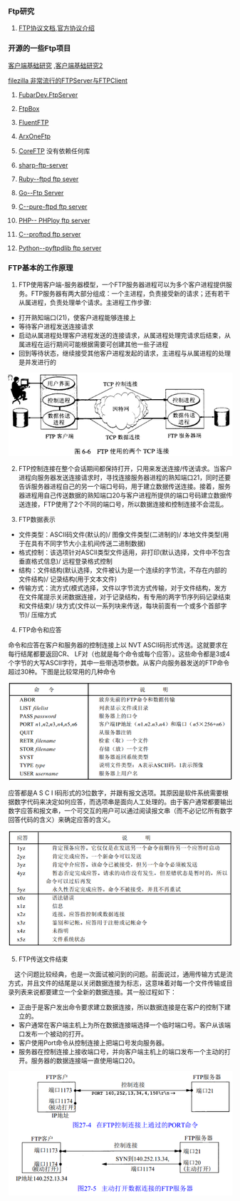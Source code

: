 ### Ftp研究

1. [FTP协议文档](RFC959_FTP传输协议.pdf),[官方协议介绍](https://tools.ietf.org/html/rfc959)

### 开源的一些Ftp项目

[客户端基础研究](https://github.com/rasm586c/SimpleFTP) ,[客户端基础研究2](https://github.com/ArxOne/FTP)

[filezilla 非常流行的FTPServer与FTPClient](https://github.com/helloworldgnu/filezilla)

1. [FubarDev.FtpServer](https://github.com/FubarDevelopment/FtpServer)

2. [FtpBox](https://github.com/FTPbox/FTPbox)

3. [FluentFTP](https://github.com/robinrodricks/FluentFTP)

4. [ArxOneFtp](https://github.com/ArxOne/FTP)

5. [CoreFTP](https://github.com/sparkeh9/CoreFTP) 没有依赖任何库

6. [sharp-ftp-server](https://github.com/rickbassham/sharp-ftp-server)

7. [Ruby--ftpd ftp sever](https://github.com/wconrad/ftpd)

8. [Go--Ftp Server](https://github.com/goftp/server)

9. [C--pure-ftpd ftp server](https://github.com/jedisct1/pure-ftpd)

10. [PHP-- PHPloy ftp server](https://github.com/banago/PHPloy)

11. [C--proftpd ftp server ](https://github.com/proftpd/proftpd)

12. [Python--pyftpdlib ftp server](https://github.com/giampaolo/pyftpdlib)

### FTP基本的工作原理

1. FTP使用客户端-服务器模型，一个FTP服务器进程可以为多个客户进程提供服务。FTP服务器有两大部分组成：一个主进程，负责接受新的请求；还有若干从属进程，负责处理单个请求。主进程工作步骤:
* 打开熟知端口(21)，使客户进程能够连接上
* 等待客户进程发送连接请求
* 启动从属进程处理客户进程发送的连接请求，从属进程处理完请求后结束，从属进程在运行期间可能根据需要可创建其他一些子进程
* 回到等待状态，继续接受其他客户进程发起的请求，主进程与从属进程的处理是并发进行的

![FTP工作情况](images/ftp-connection.png)

2. FTP控制连接在整个会话期间都保持打开，只用来发送连接/传送请求。当客户进程向服务器发送连接请求时，寻找连接服务器进程的熟知端口21，同时还要告诉服务器进程自己的另一个端口号码，用于建立数据传送连接。接着，服务器进程用自己传送数据的熟知端口20与客户进程所提供的端口号码建立数据传送连接，FTP使用了2个不同的端口号，所以数据连接和控制连接不会混乱。

3. FTP数据表示

* 文件类型：ASCII码文件(默认的)/ 图像文件类型(二进制的)/ 本地文件类型(用于在具有不同字节大小主机间传送二进制数据)
* 格式控制：该选项针对ASCII类型文件适用，非打印(默认选择，文件中不包含垂直格式信息)/ 远程登录格式控制
* 结构：文件结构(默认选择，文件被认为是一个连续的字节流，不存在内部的文件结构)/ 记录结构(用于文本文件)
* 传输方式：流方式(模式选择，文件以字节流方式传输，对于文件结构，发方在文件尾提示关闭数据连接，对于记录结构，有专用的两字节序列码记录结束和文件结束)/ 块方式(文件以一系列块来传送，每块前面有一个或多个首部字节)/ 压缩方式

4. FTP命令和应答

命令和应答在客户和服务器的控制连接上以 NVT ASCII码形式传送。这就要求在每行结尾都要返回CR、 LF对（也就是每个命令或每个应答）。这些命令都是3或4个字节的大写ASCII字符，其中一些带选项参数。从客户向服务器发送的FTP命令超过30种。下图是比较常用的几种命令

![ftp-命令](images/ftp-command.png)

应答都是A S C I I码形式的3位数字，并跟有报文选项。其原因是软件系统需要根据数字代码来决定如何应答，而选项串是面向人工处理的。由于客户通常都要输出数字应答和报文串，一个可交互的用户可以通过阅读报文串（而不必记忆所有数字回答代码的含义）来确定应答的含义。

![ftp-应答](images/ftp-reply.png)

5. FTP传送文件结束

　这个问题比较经典，也是一次面试被问到的问题。前面说过，通用传输方式是流方式，并且文件的结尾是以关闭数据连接为标志，这意味着对每一个文件传输或目录列表来说都要建立一个全新的数据连接。其一般过程如下：
* 正由于是客户发出命令要求建立数据连接，所以数据连接是在客户的控制下建立的。
* 客户通常在客户端主机上为所在数据连接端选择一个临时端口号。客户从该端口发布一个被动的打开。
* 客户使用Port命令从控制连接上把端口号发向服务器。
* 服务器在控制连接上接收端口号，并向客户端主机上的端口发布一个主动的打开。服务器的数据连接端一直使用端口20。

![ftp-文件传输结束](images/ftp-fileover.png)

